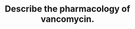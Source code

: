 ---
title: "Describe the pharmacology of vancomycin."
entityType: SAQ
exam: PEX
college: CICM
year: 2013
sitting: B
question: 16
passRate: 59
EC_expectedDomains:
- "A high level of understanding is required (Level A)."
EC_extraCredit: []
EC_errorsCommon:
- "In general answers were sufficient for a pass, but there was still a lack of sufficient breadth of knowledge, in particular to pharmacokinetics and detailed mechanism of action."
- "A commonly used drug in intensive care practice"
---